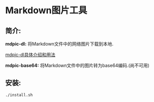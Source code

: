 # Markdown图片工具

## 简介:

**mdpic-dl:** 将Markdown文件中的网络图片下载到本地.

[mdpic-dl具体介绍和用法](./mdpic-dl/README.md)

**mdpic-base64:** 将Markdown文件中的图片转为base64编码.(尚不可用)

## 安装: 

```
./install.sh
```

